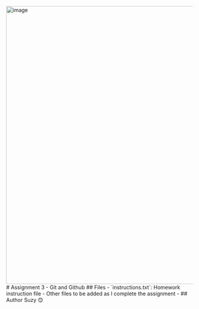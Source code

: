 <img width="1848" height="750" alt="image" src="https://github.com/user-attachments/assets/4a33b349-7839-4d22-b932-05a0372e0c6c" />
# Assignment 3 - Git and Github
## Files
- `instructions.txt`: Homework instruction file
- Other files to be added as I complete the assignment
- ## Author
Suzy 😊
